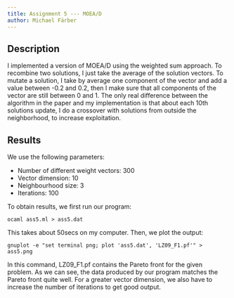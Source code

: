 ```yaml
---
title: Assignment 5 --- MOEA/D
author: Michael Färber
---
```


Description
-----------

I implemented a version of MOEA/D using the weighted sum approach. To recombine two solutions, I just take the average of the solution vectors. To mutate a solution, I take by average one component of the vector and add a value between -0.2 and 0.2, then I make sure that all components of the vector are still between 0 and 1.
The only real difference between the algorithm in the paper and my implementation is that about each 10th solutions update, I do a crossover with solutions from outside the neighborhood, to increase exploitation.


Results
-------

We use the following parameters:
* Number of different weight vectors: 300
* Vector dimension: 10
* Neighbourhood size: 3
* Iterations: 100

To obtain results, we first run our program:

    ocaml ass5.ml > ass5.dat

This takes about 50secs on my computer. Then, we plot the output:

    gnuplot -e "set terminal png; plot 'ass5.dat', 'LZ09_F1.pf'" > ass5.png

In this command, LZ09_F1.pf contains the Pareto front for the given problem. As we can see, the data produced by our program matches the Pareto front quite well. For a greater vector dimension, we also have to increase the number of iterations to get good output.